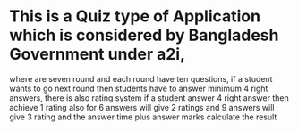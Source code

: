 # This is a Quiz type of Application which is considered by Bangladesh Government under a2i,
where are seven round and each round have ten questions, if a student wants to go next round then students have to answer 
minimum 4 right answers, there is also rating system if a student answer 4 right answer then achieve 1 rating 
also for 6 answers will give 2 ratings and 9 answers will give 3 rating
and the answer time plus answer marks calculate the result
